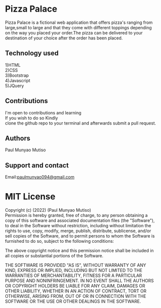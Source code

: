 # Pizza Palace

Pizza Palace is a fictional web application that offers pizza's ranging from large,small to large
and that they come with different toppings depending on the way you placed your order.The pizza can be delivered
to your destination of your choice after the order has been placed.

## Technology used

1)HTML<br>2)CSS<br>3)Bootstrap<br>4)Javascript<br>5)JQuery

<!-- ## Visual -->

## Contributions

I'm open to contributions and learning<br>
If you wish to do so Kindly<br>
clone the github repo to your terminal and afterwards submit a pull request.<br>

## Authors

Paul Munyao Mutiso

## Support and contact

Email:paulmunyao094@gmail.com

# MIT License

Copyright (c) (2022) (Paul Munyao Mutiso)<br>Permission is hereby granted, free of charge, to any person obtaining a copy
of this software and associated documentation files (the "Software"), to deal
in the Software without restriction, including without limitation the rights
to use, copy, modify, merge, publish, distribute, sublicense, and/or sell
copies of the Software, and to permit persons to whom the Software is
furnished to do so, subject to the following conditions:

The above copyright notice and this permission notice shall be included in all
copies or substantial portions of the Software.

THE SOFTWARE IS PROVIDED "AS IS", WITHOUT WARRANTY OF ANY KIND, EXPRESS OR
IMPLIED, INCLUDING BUT NOT LIMITED TO THE WARRANTIES OF MERCHANTABILITY,
FITNESS FOR A PARTICULAR PURPOSE AND NONINFRINGEMENT. IN NO EVENT SHALL THE
AUTHORS OR COPYRIGHT HOLDERS BE LIABLE FOR ANY CLAIM, DAMAGES OR OTHER
LIABILITY, WHETHER IN AN ACTION OF CONTRACT, TORT OR OTHERWISE, ARISING FROM,
OUT OF OR IN CONNECTION WITH THE SOFTWARE OR THE USE OR OTHER DEALINGS IN THE
SOFTWARE.
